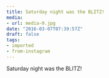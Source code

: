 ```yaml
---
title: Saturday night was the BLITZ!
media:
- url: media-0.jpg
date: "2016-03-07T07:39:57Z"
draft: false
tags:
- imported
- from-instagram
---
```

Saturday night was the BLITZ!
